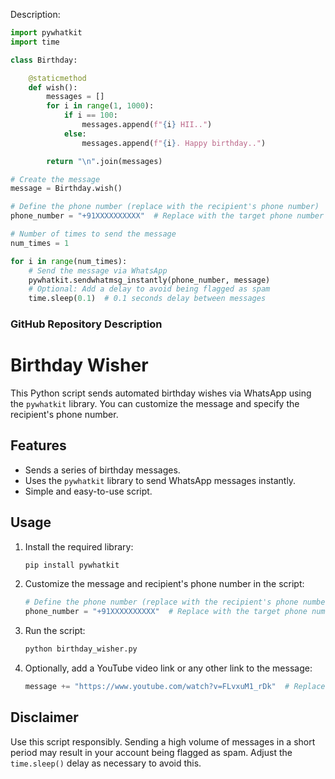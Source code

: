 Description:

```python
import pywhatkit
import time

class Birthday:

    @staticmethod
    def wish():
        messages = []
        for i in range(1, 1000):
            if i == 100:
                messages.append(f"{i} HII..")
            else:
                messages.append(f"{i}. Happy birthday..")

        return "\n".join(messages)

# Create the message
message = Birthday.wish()

# Define the phone number (replace with the recipient's phone number)
phone_number = "+91XXXXXXXXXX"  # Replace with the target phone number

# Number of times to send the message
num_times = 1

for i in range(num_times):
    # Send the message via WhatsApp
    pywhatkit.sendwhatmsg_instantly(phone_number, message)
    # Optional: Add a delay to avoid being flagged as spam
    time.sleep(0.1)  # 0.1 seconds delay between messages
```

### GitHub Repository Description

# Birthday Wisher

This Python script sends automated birthday wishes via WhatsApp using the `pywhatkit` library. You can customize the message and specify the recipient's phone number.

## Features

- Sends a series of birthday messages.
- Uses the `pywhatkit` library to send WhatsApp messages instantly.
- Simple and easy-to-use script.

## Usage

1. Install the required library:
    ```bash
    pip install pywhatkit
    ```

2. Customize the message and recipient's phone number in the script:
    ```python
    # Define the phone number (replace with the recipient's phone number)
    phone_number = "+91XXXXXXXXXX"  # Replace with the target phone number
    ```

3. Run the script:
    ```bash
    python birthday_wisher.py
    ```

4. Optionally, add a YouTube video link or any other link to the message:
    ```python
    message += "https://www.youtube.com/watch?v=FLvxuM1_rDk"  # Replace with your video link
    ```

## Disclaimer

Use this script responsibly. Sending a high volume of messages in a short period may result in your account being flagged as spam. Adjust the `time.sleep()` delay as necessary to avoid this.
